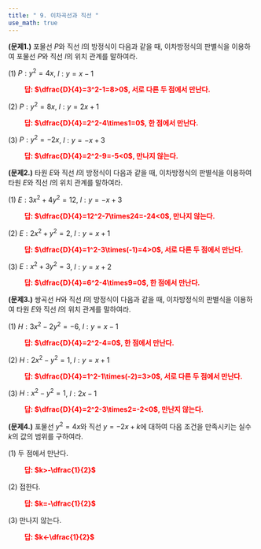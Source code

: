 ```yaml
---
title: " 9. 이차곡선과 직선 "
use_math: true
---
```



**(문제1.)** 포물선 $P$와 직선 $l$의 방정식이 다음과 같을 때, 이차방정식의 판별식을 이용하여 포물선 $P$와 직선 $l$의 위치 관계를 말하여라.

(1) $P: y^2=4 x$, $l: y=x-1$

**<span style="color: red;">$\qquad$답: $\dfrac{D}{4}=3^2-1=8>0$, 서로 다른 두 점에서 만난다.</span>**

(2) $P: y^2=8x$, $l: y=2x+1$

**<span style="color: red;">$\qquad$답: $\dfrac{D}{4}=2^2-4\times1=0$, 한 점에서 만난다.</span>**

(3) $P: y^2=-2x$, $l: y=-x+3$

**<span style="color: red;">$\qquad$답: $\dfrac{D}{4}=2^2-9=-5<0$, 만나지 않는다.</span>**

**(문제2.)** 타원 $E$와 직선 $l$의 방정식이 다음과 같을 때, 이차방정식의 판별식을 이용하여 타원 $E$와 직선 $l$의 위치 관계를 말하여라.

(1) $E: 3x^2+4y^2=12$, $l: y=-x+3$

**<span style="color: red;">$\qquad$답: $\dfrac{D}{4}=12^2-7\times24=-24<0$, 만나지 않는다.</span>**

(2) $E: 2x^2+y^2=2$, $l: y=x+1$

**<span style="color: red;">$\qquad$답: $\dfrac{D}{4}=1^2-3\times(-1)=4>0$, 서로 다른 두 점에서 만난다.</span>**

(3) $E: x^2+3y^2=3$, $l: y=x+2$

**<span style="color: red;">$\qquad$답: $\dfrac{D}{4}=6^2-4\times9=0$, 한 점에서 만난다.</span>**



**(문제3.)** 쌍곡선 $H$와 직선 $l$의 방정식이 다음과 같을 때, 이차방정식의 판별식을 이용하여 타원 $E$와 직선 $l$의 위치 관계를 말하여라.

(1) $H: 3x^2-2y^2=-6$, $l: y=x-1$

**<span style="color: red;">$\qquad$답: $\dfrac{D}{4}=2^2-4=0$, 한 점에서 만난다.</span>**

(2) $H: 2x^2-y^2=1$, $l: y=x+1$

**<span style="color: red;">$\qquad$답: $\dfrac{D}{4}=1^2-1\times(-2)=3>0$, 서로 다른 두 점에서 만난다.</span>**

(3) $H: x^2-y^2=1$, $l: 2x-1$

**<span style="color: red;">$\qquad$답: $\dfrac{D}{4}=2^2-3\times2=-2<0$, 만난지 않는다.</span>**

**(문제4.)** 포물선 $y^2=4x$와 직선 $y=-2x+k$에 대하여 다음 조건을 만족시키는 실수 $k$의 값의 범위를 구하여라.

(1) 두 점에서 만난다.

**<span style="color: red;">$\qquad$답: $k>-\dfrac{1}{2}$</span>**

(2) 접한다.

**<span style="color: red;">$\qquad$답: $k=-\dfrac{1}{2}$</span>**

(3) 만나지 않는다.

**<span style="color: red;">$\qquad$답: $k<-\dfrac{1}{2}$</span>**
